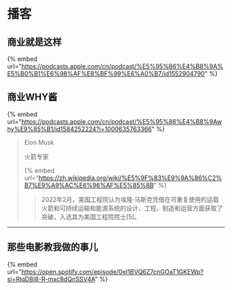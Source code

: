 # 播客

## 商业就是这样

{% embed url="https://podcasts.apple.com/cn/podcast/%E5%95%86%E4%B8%9A%E5%B0%B1%E6%98%AF%E8%BF%99%E6%A0%B7/id1552904790" %}

## 商业WHY酱

{% embed url="https://podcasts.apple.com/cn/podcast/%E5%95%86%E4%B8%9Awhy%E9%85%B1/id1584252224?i=1000635763366" %}



> Elon Musk
>
> 火箭专家
>
>
>
> {% embed url="https://zh.wikipedia.org/wiki/%E5%9F%83%E9%9A%86%C2%B7%E9%A9%AC%E6%96%AF%E5%85%8B" %}
>
> > 2022年2月，美国工程院认为埃隆·马斯克凭借在可重复使用的运载火箭和可持续运输和能源系统的设计、工程、制造和运营方面获取了突破，入选其为美国工程院院士\[5]。

***

## 那些电影教我做的事儿

{% embed url="https://open.spotify.com/episode/0eI1BVQ6Z7cnGOaT1GKEWp?si=RlqDBI8-R-mxc8dQnSSV4A" %}

